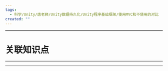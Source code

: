 ```yaml
---
tags:
  - 科学/Unity/唐老狮/Unity数据持久化/Unity程序基础框架/使用MVC和不使用的对比
created: ""
---
```


---
# 关联知识点



---




---